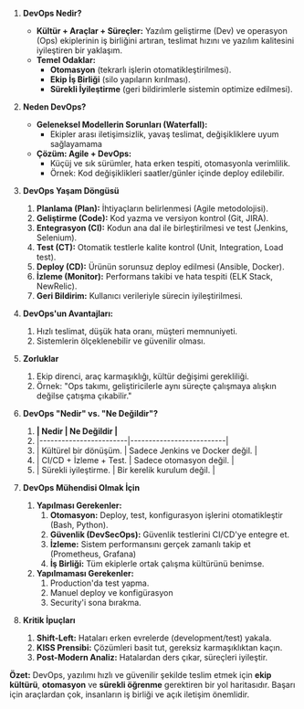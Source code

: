 1. **DevOps Nedir?**
	- **Kültür + Araçlar + Süreçler:** Yazılım geliştirme (Dev) ve operasyon (Ops) ekiplerinin iş birliğini artıran, teslimat hızını ve yazılım kalitesini iyileştiren bir yaklaşım.
	- **Temel Odaklar:**
		- **Otomasyon** (tekrarlı işlerin otomatikleştirilmesi).
		- **Ekip İş Birliği** (silo yapıların kırılması).
		- **Sürekli İyileştirme** (geri bildirimlerle sistemin optimize edilmesi).

2. **Neden DevOps?**
	- **Geleneksel Modellerin Sorunları (Waterfall):**
		- Ekipler arası iletişimsizlik, yavaş teslimat, değişikliklere uyum sağlayamama
	- **Çözüm: Agile + DevOps:**
		- Küçüj ve sık sürümler, hata erken tespiti, otomasyonla verimlilik.
		- Örnek: Kod değişiklikleri saatler/günler içinde deploy edilebilir.

3. **DevOps Yaşam Döngüsü**
	1. **Planlama (Plan):** İhtiyaçların belirlenmesi (Agile metodolojisi).
	2. **Geliştirme (Code):** Kod yazma ve versiyon kontrol (Git, JIRA).
	3. **Entegrasyon (CI):** Kodun ana dal ile birleştirilmesi ve test (Jenkins, Selenium).
	4. **Test (CT):** Otomatik testlerle kalite kontrol (Unit, Integration, Load test).
	5. **Deploy (CD):** Ürünün sorunsuz deploy edilmesi (Ansible, Docker).
	6. **İzleme (Monitor):** Performans takibi ve hata tespiti (ELK Stack, NewRelic).
	7. **Geri Bildirim:** Kullanıcı verileriyle sürecin iyileştirilmesi.

4. **DevOps'un Avantajları:**
	1. Hızlı teslimat, düşük hata oranı, müşteri memnuniyeti.
	2. Sistemlerin ölçeklenebilir ve güvenilir olması.

5. **Zorluklar**
	1. Ekip direnci, araç karmaşıklığı, kültür değişimi gerekliliği.
	2. Örnek: "Ops takımı, geliştiricilerle aynı süreçte çalışmaya alışkın değilse çatışma çıkabilir."

6. **DevOps "Nedir" vs. "Ne Değildir"?**
	1. **| Nedir | Ne Değildir |**
	2. |------------------------|--------------------------|
	3. | Kültürel bir dönüşüm. | Sadece Jenkins ve Docker değil. |
	4. | CI/CD + İzleme + Test. | Sadece otomasyon değil. |
	5. | Sürekli iyileştirme. | Bir kerelik kurulum değil. |

7. **DevOps Mühendisi Olmak İçin**
	1. **Yapılması Gerekenler:**
		1. **Otomasyon:** Deploy, test, konfigurasyon işlerini otomatikleştir (Bash, Python).
		2. **Güvenlik (DevSecOps):** Güvenlik testlerini CI/CD'ye entegre et.
		3. **İzleme:** Sistem performansını gerçek zamanlı takip et (Prometheus, Grafana)
		4. **İş Birliği:** Tüm ekiplerle ortak çalışma kültürünü benimse.
	2. **Yapılmaması Gerekenler:**
		1. Production'da test yapma.
		2. Manuel deploy ve konfigürasyon
		3. Security'i sona bırakma.

8. **Kritik İpuçları**
	1. **Shift-Left:** Hataları erken evrelerde (development/test) yakala.
	2. **KISS Prensibi:** Çözümleri basit tut, gereksiz karmaşıklıktan kaçın.
	3. **Post-Modern Analiz:** Hatalardan ders çıkar, süreçleri iyileştir.

**Özet:** DevOps, yazılımı hızlı ve güvenilir şekilde teslim etmek için **ekip kültürü**, **otomasyon** ve **sürekli öğrenme** gerektiren bir yol haritasıdır. Başarı için araçlardan çok, insanların iş birliği ve açık iletişim önemlidir.
